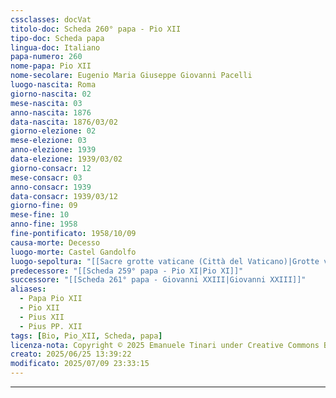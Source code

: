 ```yaml
---
cssclasses: docVat
titolo-doc: Scheda 260° papa - Pio XII
tipo-doc: Scheda papa
lingua-doc: Italiano
papa-numero: 260
nome-papa: Pio XII
nome-secolare: Eugenio Maria Giuseppe Giovanni Pacelli
luogo-nascita: Roma
giorno-nascita: 02
mese-nascita: 03
anno-nascita: 1876
data-nascita: 1876/03/02
giorno-elezione: 02
mese-elezione: 03
anno-elezione: 1939
data-elezione: 1939/03/02
giorno-consacr: 12
mese-consacr: 03
anno-consacr: 1939
data-consacr: 1939/03/12
giorno-fine: 09
mese-fine: 10
anno-fine: 1958
fine-pontificato: 1958/10/09
causa-morte: Decesso
luogo-morte: Castel Gandolfo
luogo-sepoltura: "[[Sacre grotte vaticane (Città del Vaticano)|Grotte vaticane]]"
predecessore: "[[Scheda 259° papa - Pio XI|Pio XI]]"
successore: "[[Scheda 261° papa - Giovanni XXIII|Giovanni XXIII]]"
aliases:
  - Papa Pio XII
  - Pio XII
  - Pius XII
  - Pius PP. XII
tags: [Bio, Pio_XII, Scheda, papa]
licenza-nota: Copyright © 2025 Emanuele Tinari under Creative Commons BY-NC-SA 4.0 https://creativecommons.org/licenses/by-nc-sa/4.0/
creato: 2025/06/25 13:39:22
modificato: 2025/07/09 23:33:15
---
```


***